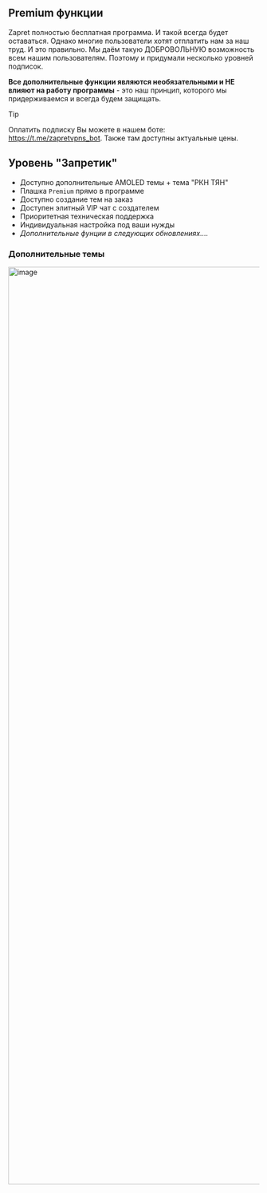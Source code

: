 ## Premium функции
Zapret полностью бесплатная программа. И такой всегда будет оставаться. Однако многие пользователи хотят отплатить нам за наш труд. И это правильно. Мы даём такую ДОБРОВОЛЬНУЮ возможность всем нашим пользователям. Поэтому и придумали несколько уровней подписок.

**Все дополнительные функции являются необязательными и НЕ влияют на работу программы** - это наш принцип, которого мы придерживаемся и всегда будем защищать.

> [!TIP]
> Оплатить подписку Вы можете в нашем боте: https://t.me/zapretvpns_bot. Также там доступны актуальные цены.

## Уровень "Запретик"
- Доступно дополнительные AMOLED темы + тема "РКН ТЯН"
- Плашка `Premium` прямо в программе
- Доступно создание тем на заказ
- Доступен элитный VIP чат с создателем
- Приоритетная техническая поддержка
- Индивидуальная настройка под ваши нужды
- _Дополнительные фунции в следующих обновлениях...._

### Дополнительные темы
<img width="1785" height="1841" alt="image" src="https://github.com/user-attachments/assets/83ef0721-2c02-463f-b9cd-f225508ef4fa" />
